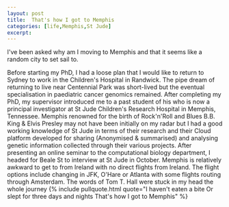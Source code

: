```yaml
---
layout: post
title:  That's how I got to Memphis
categories: [life,Memphis,St Jude]
excerpt: 
---
```


I've been asked why am I moving to Memphis and that it seems like a random city to set sail to.

Before starting my PhD, I had a loose plan that I would like to return to Sydney to work in the Children's Hospital in Randwick. The pipe dream of returning to live near Centennial Park was short-lived but the eventual specialisation in paediatric cancer genomics remained. After completing my PhD, my supervisor introduced me to a past student of his who is now a principal investigator at St Jude Children's Research Hospital in Memphis, Tennessee. Memphis renowned for the birth of Rock'n'Roll and Blues B.B. King & Elvis Presley may not have been initially on my radar but I had a good working knowledge of St Jude in terms of their research and their Cloud platform developed for sharing (Anonymised & summarised) and analysing genetic information collected through their various projects. After presenting an online seminar to the computational biology department, I headed for Beale St to interview at St Jude in October. Memphis is relatively awkward to get to from Ireland with no direct flights from Ireland. The flight options include changing in JFK, O'Hare or Atlanta with some flights routing through Amsterdam. The words of Tom T. Hall were stuck in my head the whole journey  {% include pullquote.html quote="I haven't eaten a bite
Or slept for three days and nights
That's how I got to Memphis" %} 
